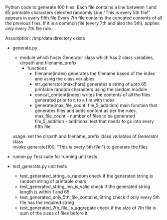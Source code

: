 Python code to generate 100 files. Each file contains a line between 1 and 65 printable characters selected randomly
Line "This is every 5th file!" appears in every fifth file
Every 7th file contains the concated contents of all the previous files. If it is a common file (every 7th and also the 5th), applies only every 7th file rule.

Assumption:
  /tmp/data directory exists

- generate.py
    - module which hosts Generator class which has 2 class variables, dirpath and filename_prefix
      - functions
        - filename(index)
            generates the filename based of the index and using the class variables
        - str_generator(maxchars)
            generates a string of upto 65 printable random characters using the random module
        - concat_content(index)
            writes the contents of all the files generated prior to it to a file with index
        - generate(max_file_count, file_5_addition)
            main function that generates files and adds content as per the rules.
            max_file_count - number of files to be generated
            file_5_addition - additional text that needs to go into every fifth file

  usage:
    set the dirpath and filename_prefix class variables of Generator class   
    invoke generate(100, "This is every 5th file!") to generate the files

- runner.py
    Test suite for running unit tests
- test_generate.py
    unit tests
    - test_generated_string_is_random
        check if the generated string is random string of printable chars
    - test_generated_string_len_is_valid
        check if the generated string length is within 1 and 65
    - test_generated_only_5th_file_contains_String
        check if only every 5th file has the required string
    - test_generated_7th_file_is_aggregate
        check if the size of 7th file is sum of the sizes of files before it
